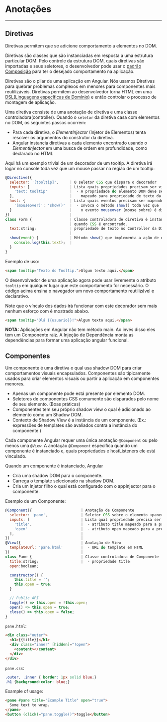 # Anotações
--------------
## Diretivas
Diretivas permitem que se adicione comportamento a elementos no DOM.

Diretivas são classes que são instanciadas em resposta a uma estrutura particular DOM. Pelo controle da estrutura DOM, quais diretivas são importadas e seus seletores, o desenvolvedor pode usar o [padrão Composição](https://pt.wikipedia.org/wiki/Composi%C3%A7%C3%A3o_de_objetos) para ter o desejado comportamento na aplicação.

Diretivas são o pilar de uma aplicação em Angular. Nós usamos Diretivas para quebrar problemas complexos em menores para componentes mais reutilizáveis. Diretivas permitem ao desenvolvedor torna HTML em uma [DSL(Linguagens específicas de Domínio)](https://pt.wikipedia.org/wiki/Linguagem_de_dom%C3%ADnio_espec%C3%ADfico) e então controlar o processo de montagem de aplicação.

Uma diretiva consiste de uma anotação de diretiva e uma classe controladora(controller). Quando o `seletor` da diretiva casa com elementos no DOM, os seguintes passos ocorrem:

* Para cada diretiva, o *ElementInjector* (Injetor de Elementos) tenta resolver os argumentos do construtor da diretiva.
* Angular instancia diretivas a cada elemento encontrado usando o *ElementInjector* em uma busca de ordem em profundidade, como declarado no HTML

Aqui há um exemplo trivial de um decorador de um tooltip. A diretiva irá logar no console toda vez que um mouse passar na região de um tooltip:

``` javascript
@Directive({
  selector: '[tooltip]',     | O seletor CSS que dispara o decorador
  inputs: [                  | Lista quais propriedades precisam ser vinculados
    'text: tooltip'          |  - A propriedade do elemento DOM deve ser
  ],                         |    mapeado para propriedade de texto da diretiva.
  host: {                    | Lista quais eventos precisam ser mapeados
    '(mouseover)': 'show()'  |  - Invoca o método show() toda vez que
  }                          |    o evento mouseover (mouse sobre) é disparado.
})                           |
class Form {                 | Classe controladora de diretiva é instanciada,
                             | quando CSS é encontrado.
  text:string;               | propriedade de texto no Controller da Diretiva.
                             |
  show(event) {              | Método show() que implementa a ação de exibir no console.
    console.log(this.text);  |
  }
}
```

Exemplo de uso:

``` html
<span tooltip="Texto do Tooltip.">Algum texto aqui.</span>
```
O desenvolvedor de uma aplicação agora pode usar livremente o atributo `tooltip` em qualquer lugar que este comportamento for necessário.
O código acima ensina o navegador um novo comportamento reutilizável e declarativo.

Note que o vínculo dos dados irá funcionar com este decorador sem mais nenhum esforço com é mostrado abaixo.

``` html
<span tooltip="Olá {{usuario}}!">Algum texto aqui.</span>
```

**NOTA:** Aplicações em Angular não tem método main. Ao invés disso eles tem um Componente raiz. A Injeção de Dependência monta as dependências para formar uma aplicação angular funcional.

## Componentes
Um componente é uma diretiva o qual usa shadow DOM para criar comportamentos visuais encapsulados. Componentes são tipicamente usados para criar elementos visuais ou partir a aplicação em componentes menores.

* Apenas um componente pode está presente por elemento DOM.
* Seletores de componentes CSS comumente são disparados pelo nome de seu elemento. (Boas práticas)
* Componentes tem seu próprio shadow view o qual é adicionado ao elemento como um Shadow DOM.
* Contexto de Shadow View é a instância de um componente. (Ex.: expressões de templates são avaliados contra a instância do componente.)

Cada componente Angular requer uma única anotação `@Component` ou pelo menos uma `@View`. A anotação `@Component` especifica quando um componente é instanciado e, quais propriedades e hostListeners ele está vinculado.

Quando um componente é instanciado, Angular

* Cria uma shadow DOM para o componente.
* Carrega o template selecionado na shadow DOM.
* Cria um Injetor filho o qual está configurado com o appInjector para o componente.

Exemplo de um Componente:

``` javascript
@Component({                      | Anotação de Componente
  selector: 'pane',               | Seletor CSS sobre o elemento <pane>
  inputs: [                       | Lista qual propriedade precisa ser vinculada
    'title',                      |  - atributo title mapeado para a propriedade title do componente
    'open'                        |  - atributo open mapeado para a propriedade open do componente
  ],                              |
})                                |
@View({                           | Anotação de View
  templateUrl: 'pane.html'        |  - URL do template em HTML
})                                |
class Pane {                      | Classe controladora de Componente
  title:string;                   |  - propriedade title
  open:boolean;

  constructor() {
    this.title = '';
    this.open = true;
  }

  // Public API
  toggle() => this.open = !this.open; 
  open() => this.open = true;
  close() => this.open = false;
}
```

`pane.html`:
``` html
<div class="outer">
  <h1>{{title}}</h1>
  <div class="inner" [hidden]="!open">
    <content></content>
  </div>
</div>
```

`pane.css`:
``` css
.outer, .inner { border: 1px solid blue;}
.h1 {background-color: blue;}
```

Example of usage:
``` html
<pane #pane title="Example Title" open="true">
  Some text to wrap.
</pane>
<button (click)="pane.toggle()">toggle</button>

```
